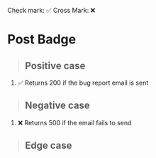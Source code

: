 Check mark: ✅
Cross Mark: ❌

# Post Badge

> ## Positive case

1. ✅ Returns 200 if the bug report email is sent 

> ## Negative case

1. ❌ Returns 500 if the email fails to send

> ## Edge case
